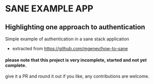 # SANE EXAMPLE APP
## Highlighting one approach to authentication

Simple example of authentication in a sane stack application

* extracted from https://github.com/mgenev/how-to-sane
 

#### please note that this project is very incomplete, started and not yet complete.  
give it a PR and round it out if you like, any contributions are welcome.

